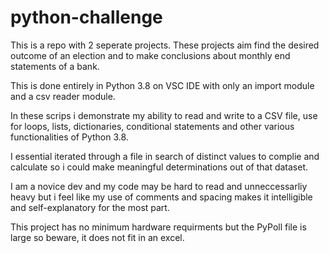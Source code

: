 # python-challenge

This is a repo with 2 seperate projects. These projects aim find the desired outcome of an election and to make conclusions about monthly end statements of a bank. 

This is done entirely in Python 3.8 on VSC IDE with only an import module and a csv reader module.

In these scrips i demonstrate my ability to read and write to a CSV file, use for loops, lists, dictionaries, conditional statements and other various functionalities of Python 3.8.

I essential iterated through a file in search of distinct values to complie and calculate so i could make meaningful determinations out of that dataset. 

I am a novice dev and my code may be hard to read and unneccessarliy heavy but i feel like my use of comments and spacing makes it intelligible and self-explanatory for the most part.

This project has no minimum hardware requirments but the PyPoll file is large so beware, it does not fit in an excel.

